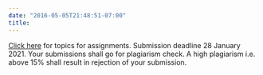 ```yaml
---
date: "2016-05-05T21:48:51-07:00"
title: 
---
```


[Click here](ge_students-2020.csv) for topics for assignments. Submission deadline 28 January 2021. Your submissions shall go for plagiarism check. A high plagiarism i.e. above 15% shall result in rejection of your submission.



